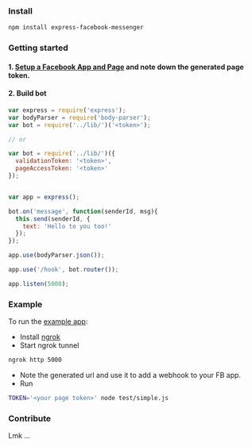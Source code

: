 ### Install

```sh
npm install express-facebook-messenger
```

### Getting started

#### 1. [Setup a Facebook App and Page](https://developers.facebook.com/docs/messenger-platform/quickstart) and note down the generated page token.

#### 2. Build bot

```js
var express = require('express');
var bodyParser = require('body-parser');
var bot = require('../lib/')('<token>');

// or

var bot = require('../lib/')({
  validationToken: '<token>',
  pageAccessToken: '<token>'
});


var app = express();

bot.on('message', function(senderId, msg){
  this.send(senderId, {
    text: 'Hello to you too!'
  });
});

app.use(bodyParser.json());

app.use('/hook', bot.router());

app.listen(5000);

```

### Example

To run the [example app](https://github.com/kelonye/express-facebook-messenger/tree/master/test/simple.js):
- Install [ngrok](https://ngrok.com)
- Start ngrok tunnel
```bash
ngrok http 5000
```
- Note the generated url and use it to add a webhook to your FB app.
- Run
```bash
TOKEN='<your page token>' node test/simple.js
```

### Contribute

Lmk ...
